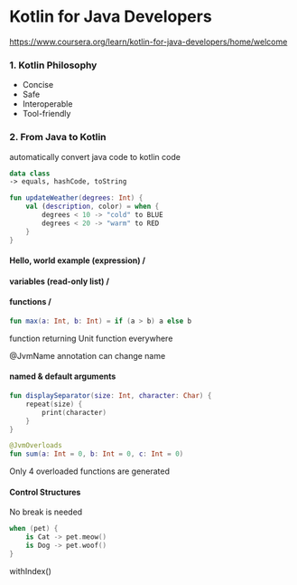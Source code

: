 # Kotlin for Java Developers

https://www.coursera.org/learn/kotlin-for-java-developers/home/welcome

### 1. Kotlin Philosophy
- Concise
- Safe
- Interoperable
- Tool-friendly

### 2. From Java to Kotlin

automatically convert java code to kotlin code

```kotlin
data class
-> equals, hashCode, toString
```

```kotlin
fun updateWeather(degrees: Int) {
    val (description, color) = when {
        degrees < 10 -> "cold" to BLUE
        degrees < 20 -> "warm" to RED
    }
}
```

#### Hello, world example (expression) / 

#### variables (read-only list) / 

#### functions / 
```kotlin
fun max(a: Int, b: Int) = if (a > b) a else b
```

function returning Unit
function everywhere

@JvmName annotation can change name

#### named & default arguments

```kotlin
fun displaySeparator(size: Int, character: Char) {
    repeat(size) {
        print(character)
    }
}
```

```kotlin
@JvmOverloads
fun sum(a: Int = 0, b: Int = 0, c: Int = 0)
```

Only 4 overloaded functions are generated



#### Control Structures
No break is needed
```kotlin
when (pet) {
    is Cat -> pet.meow()
    is Dog -> pet.woof()
}
```

withIndex()
